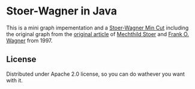 Stoer-Wagner in Java
====================

This is a mini graph impementation and a [Stoer-Wagner Min Cut](https://en.wikipedia.org/wiki/Stoer%E2%80%93Wagner_algorithm) including the original graph from the [original article](https://dl.acm.org/doi/abs/10.1145/263867.263872) of [Mechthild Stoer](https://dl.acm.org/profile/81100593134) and [Frank O. Wagner](https://www.researchgate.net/profile/Frank-Wagner/2) from 1997.

## License
Distributed under Apache 2.0 license, so you can do wathever you want with it.

